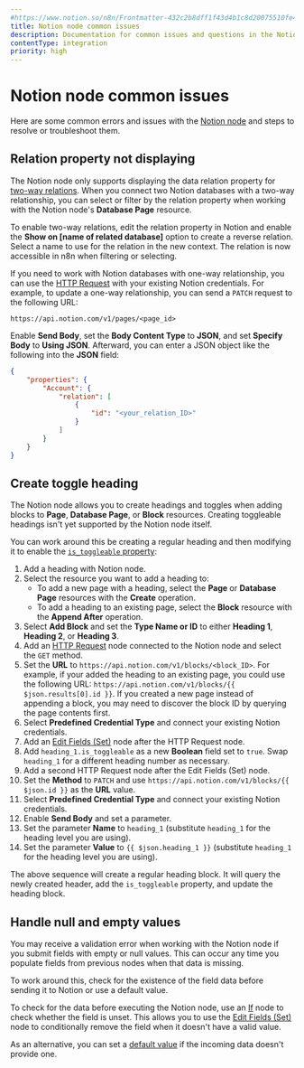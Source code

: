 ```yaml
---
#https://www.notion.so/n8n/Frontmatter-432c2b8dff1f43d4b1c8d20075510fe4
title: Notion node common issues
description: Documentation for common issues and questions in the Notion node in n8n, a workflow automation platform. Includes details of the issue and suggested solutions.
contentType: integration
priority: high
---
```


# Notion node common issues

Here are some common errors and issues with the [Notion node](/integrations/builtin/app-nodes/n8n-nodes-base.notion/) and steps to resolve or troubleshoot them.

## Relation property not displaying

The Notion node only supports displaying the data relation property for [two-way relations](https://www.notion.com/help/relations-and-rollups). When you connect two Notion databases with a two-way relationship, you can select or filter by the relation property when working with the Notion node's **Database Page** resource.

To enable two-way relations, edit the relation property in Notion and enable the **Show on [name of related database]** option to create a reverse relation. Select a name to use for the relation in the new context. The relation is now accessible in n8n when filtering or selecting.

If you need to work with Notion databases with one-way relationship, you can use the [HTTP Request](/integrations/builtin/core-nodes/n8n-nodes-base.httprequest/) with your existing Notion credentials. For example, to update a one-way relationship, you can send a `PATCH` request to the following URL:

```
https://api.notion.com/v1/pages/<page_id>
```

Enable **Send Body**, set the **Body Content Type** to **JSON**, and set **Specify Body** to **Using JSON**.  Afterward, you can enter a JSON object like the following into the **JSON** field:

```json
{
	"properties": {
		"Account": {
			"relation": [
				{
					"id": "<your_relation_ID>"
				}
			]
		}
	}
}
```

## Create toggle heading

The Notion node allows you to create headings and toggles when adding blocks to **Page**, **Database Page**, or **Block** resources. Creating toggleable headings isn't yet supported by the Notion node itself.

You can work around this be creating a regular heading and then modifying it to enable the [`is_toggleable` property](https://developers.notion.com/reference/block#headings):

1. Add a heading with Notion node.
2. Select the resource you want to add a heading to:
	* To add a new page with a heading, select the **Page** or **Database Page** resources with the **Create** operation.
	* To add a heading to an existing page, select the **Block** resource with the **Append After** operation.
3. Select **Add Block** and set the **Type Name or ID** to either **Heading 1**, **Heading 2**, or **Heading 3**.
4. Add an [HTTP Request](/integrations/builtin/core-nodes/n8n-nodes-base.httprequest/) node connected to the Notion node and select the `GET` method.
5. Set the **URL** to `https://api.notion.com/v1/blocks/<block_ID>`. For example, if your added the heading to an existing page, you could use the following URL: `https://api.notion.com/v1/blocks/{{ $json.results[0].id }}`. If you created a new page instead of appending a block, you may need to discover the block ID by querying the page contents first.
6. Select **Predefined Credential Type** and connect your existing Notion credentials.
7. Add an [Edit Fields (Set)](/integrations/builtin/core-nodes/n8n-nodes-base.set/) node after the HTTP Request node.
8. Add `heading_1.is_toggleable` as a new **Boolean** field set to `true`. Swap `heading_1` for a different heading number as necessary.
9. Add a second HTTP Request node after the Edit Fields (Set) node.
10. Set the **Method** to `PATCH` and use `https://api.notion.com/v1/blocks/{{ $json.id }}` as the **URL** value.
11. Select **Predefined Credential Type** and connect your existing Notion credentials.
12. Enable **Send Body** and set a parameter.
13. Set the parameter **Name** to `heading_1` (substitute `heading_1` for the heading level you are using).
14. Set the parameter **Value** to `{{ $json.heading_1 }}` (substitute `heading_1` for the heading level you are using).

The above sequence will create a regular heading block. It will query the newly created header, add the `is_toggleable` property, and update the heading block.

## Handle null and empty values

You may receive a validation error when working with the Notion node if you submit fields with empty or null values. This can occur any time you populate fields from previous nodes when that data is missing.

To work around this, check for the existence of the field data before sending it to Notion or use a default value.

To check for the data before executing the Notion node, use an [If](/integrations/builtin/core-nodes/n8n-nodes-base.if/) node to check whether the field is unset. This allows you to use the [Edit Fields (Set)](/integrations/builtin/core-nodes/n8n-nodes-base.set/) node to conditionally remove the field when it doesn't have a valid value.

As an alternative, you can set a [default value](/code/cookbook/expressions/check-incoming-data/) if the incoming data doesn't provide one.
